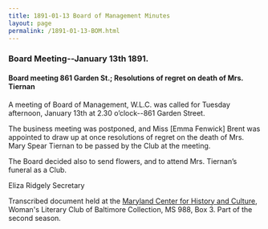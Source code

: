 ```yaml
---
title: 1891-01-13 Board of Management Minutes
layout: page
permalink: /1891-01-13-BOM.html
---
```

### Board Meeting--January 13th 1891.

#### Board meeting 861 Garden St.; Resolutions of regret on death of Mrs. Tiernan

A meeting of Board of Management, W.L.C. was called for Tuesday afternoon, January 13th at 2.30 o’clock--861 Garden Street.

The business meeting was postponed, and Miss [Emma Fenwick] Brent was appointed to draw up at once resolutions of regret on the death of Mrs. Mary Spear Tiernan to be passed by the Club at the meeting.

The Board decided also to send flowers, and to attend Mrs. Tiernan’s funeral as a Club.

Eliza Ridgely
Secretary

Transcribed document held at the [Maryland Center for History and Culture](http://mdhs.org/), Woman's Literary Club of Baltimore Collection, MS 988, Box 3. Part of the second season.